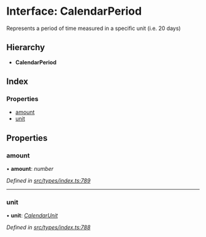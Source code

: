 # Interface: CalendarPeriod

Represents a period of time measured in a specific unit (i.e. 20 days)

## Hierarchy

* **CalendarPeriod**

## Index

### Properties

* [amount](calendarperiod.md#amount)
* [unit](calendarperiod.md#unit)

## Properties

###  amount

• **amount**: *number*

*Defined in [src/types/index.ts:789](https://github.com/PolymathNetwork/polymesh-sdk/blob/05b527a2/src/types/index.ts#L789)*

___

###  unit

• **unit**: *[CalendarUnit](../enums/calendarunit.md)*

*Defined in [src/types/index.ts:788](https://github.com/PolymathNetwork/polymesh-sdk/blob/05b527a2/src/types/index.ts#L788)*
